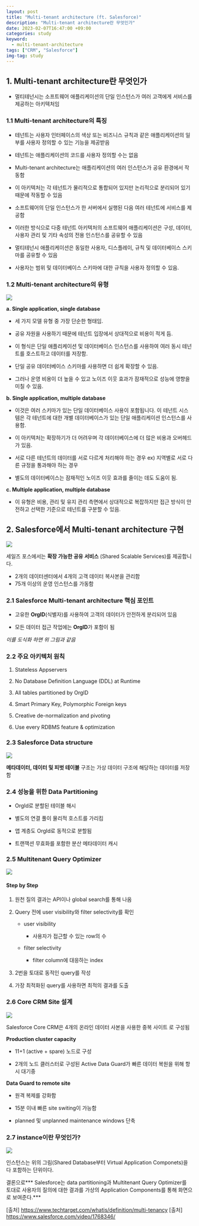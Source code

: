 ```yaml
---
layout: post
title: "Multi-tenant architecture (ft. Salesforce)"
description: "Multi-tenant architecture란 무엇인가"
date: 2023-02-07T16:47:00 +09:00
categories: study
keyword:
  - multi-tenant-architecture
tags: ["CRM", "Salesforce"]
img-tag: study
---
```


## 1. Multi-tenant architecture란 무엇인가

- 멀티테넌시는 소프트웨어 애플리케이션의 단일 인스턴스가 여러 고객에게 서비스를 제공하는 아키텍처임

### 1.1 Multi-tenant architecture의 특징

- 테넌트는 사용자 인터페이스의 색상 또는 비즈니스 규칙과 같은 애플리케이션의 일부를 사용자 정의할 수 있는 기능을 제공받음

- 테넌트는 애플리케이션의 코드를 사용자 정의할 수는 없음

- Multi-tenant architecture는 애플리케이션의 여러 인스턴스가 공유 환경에서 작동함

- 이 아키텍처는 각 테넌트가 물리적으로 통합되어 있지만 논리적으로 분리되어 있기 때문에 작동할 수 있음

- 소프트웨어의 단일 인스턴스가 한 서버에서 실행된 다음 여러 테넌트에 서비스를 제공함

- 이러한 방식으로 다중 테넌트 아키텍처의 소프트웨어 애플리케이션은 구성, 데이터, 사용자 관리 및 기타 속성의 전용 인스턴스를 공유할 수 있음

- 멀티테넌시 애플리케이션은 동일한 사용자, 디스플레이, 규칙 및 데이터베이스 스키마를 공유할 수 있음

- 사용자는 범위 및 데이터베이스 스키마에 대한 규칙을 사용자 정의할 수 있음.

### 1.2 Multi-tenant architecture의 유형

![](/assets/img/4c7bd735-76a1-4698-9092-87de231129ab-image.png)

**a. Single application, single database**

- 세 가지 모델 유형 중 가장 단순한 형태임.

- 공유 자원을 사용하기 때문에 테넌트 입장에서 상대적으로 비용이 적게 듬.

- 이 형식은 단일 애플리케이션 및 데이터베이스 인스턴스를 사용하여 여러 동시 테넌트를 호스트하고 데이터를 저장함.

- 단일 공유 데이터베이스 스키마를 사용하면 더 쉽게 확장할 수 있음.

- 그러나 운영 비용이 더 높을 수 있고 노이즈 이웃 효과가 잠재적으로 성능에 영향을 미칠 수 있음.

**b. Single application, multiple database**

- 이것은 여러 스키마가 있는 단일 데이터베이스 사용이 포함됩니다. 이 테넌트 시스템은 각 테넌트에 대한 개별 데이터베이스가 있는 단일 애플리케이션 인스턴스를 사용함.

- 이 아키텍처는 확장하기가 더 어려우며 각 데이터베이스에 더 많은 비용과 오버헤드가 있음.

- 서로 다른 테넌트의 데이터를 서로 다르게 처리해야 하는 경우
  ex) 지역별로 서로 다른 규정을 통과해야 하는 경우
- 별도의 데이터베이스는 잠재적인 노이즈 이웃 효과를 줄이는 데도 도움이 됨.

**c. Multiple application, multiple database**

- 이 유형은 비용, 관리 및 유지 관리 측면에서 상대적으로 복잡하지만 접근 방식이 안전하고 선택한 기준으로 테넌트를 구분할 수 있음.

## 2. Salesforce에서 Multi-tenant architecture 구현

![](/assets/img/094b5e2a-d302-48a4-b1ec-3c2c6334de7a-image.png)

세일즈 포스에서는 **확장 가능한 공유 서비스** (Shared Scalable Services)를 제공합니다.

- 2개의 데이터센터에서 4개의 고객 데이터 복사본을 관리함
- 75개 이상의 운영 인스턴스를 가동함

### 2.1 Salesforce Multi-tenant architecture 핵심 포인트

- 고유한 **OrgID**(식별자)를 사용하여 고객의 데이터가 안전하게 분리되어 있음

- 모든 데이터 접근 작업에는 **OrgID**가 포함이 됨

_이를 도식화 하면 위 그림과 같음_

### 2.2 주요 아키텍처 원칙

1. Stateless Appservers

2. No Database Definition Language (DDL) at Runtime

3. All tables partitioned by OrgID

4. Smart Primary Key, Polymorphic Foreign keys

5. Creative de-normalization and pivoting

6. Use every RDBMS feature & optimization

### 2.3 Salesforce Data structure

![](/assets/img/43a76c8b-16b7-487c-b7d9-5976758d6295-image.png)

**메타데이터, 데이터 및 피벗 테이블** 구조는 가상 데이터 구조에 해당하는 데이터를 저장함

### 2.4 성능을 위한 Data Partitioning

- OrgId로 분할된 테이블 해시

- 별도의 연결 풀이 물리적 호스트를 가리킴

- 앱 계층도 OrgId로 동적으로 분할됨

- 트랜잭션 무효화를 포함한 분산 메타데이터 캐시

### 2.5 Multitenant Query Optimizer

![](/assets/img/e0769d10-d717-4ff7-a475-95e4e5d9e878-image.png)

#### Step by Step

1. 원천 질의 결과는 API이나 global search를 통해 나옴

2. Query 전에 user visibility와 filter selectivity를 확인

   - user visibility

     - 사용자가 접근할 수 있는 row의 수

   - filter selectivity
     - filter column에 대응하는 index

3. 2번을 토대로 동적인 query를 작성

4. 가장 최적화된 query를 사용하면 최적의 결과를 도출

### 2.6 Core CRM Site 설계

![](/assets/img/cba2eb94-8774-4150-bd52-3f3b9de2bfa6-image.png)

Salesforce Core CRM은 4개의 온라인 데이터 사본을 사용한 중복 사이트 로 구성됨

**Production cluster capacity**

- 11+1 (active + spare) 노드로 구성

- 2개의 노드 클러스터로 구성된 Active Data Guard가 빠른 데이터 복원을 위해 항시 대기중

**Data Guard to remote site**

- 원격 복제를 강화함

- 15분 이내 빠른 site switing이 가능함

- planned 및 unplanned maintenance windows 단축

### 2.7 instance이란 무엇인가?

![](/assets/img/4f9ce30a-3b5f-4878-8acd-d3000ad7f064-image.png)

인스턴스는 위의 그림(Shared Database부터 Virtual Application Componets)을 다 포함하는 단위이다.

결론으로*** Salesforce는 data partitioning과 Multitenant Query Optimizer를 토대로 사용자의 질의에 대한 결과를 가상의 Application Components를 통해 화면으로 보여준다.***

[출처] https://www.techtarget.com/whatis/definition/multi-tenancy
[출처] https://www.salesforce.com/video/1768346/
